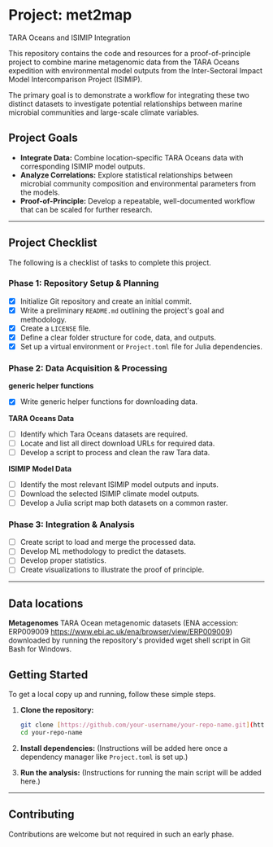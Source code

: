 # Project: met2map 

TARA Oceans and ISIMIP Integration

This repository contains the code and resources for a proof-of-principle project to combine marine metagenomic data from the TARA Oceans expedition with environmental model outputs from the Inter-Sectoral Impact Model Intercomparison Project (ISIMIP).

The primary goal is to demonstrate a workflow for integrating these two distinct datasets to investigate potential relationships between marine microbial communities and large-scale climate variables.

## Project Goals

* **Integrate Data:** Combine location-specific TARA Oceans data with corresponding ISIMIP model outputs.
* **Analyze Correlations:** Explore statistical relationships between microbial community composition and environmental parameters from the models.
* **Proof-of-Principle:** Develop a repeatable, well-documented workflow that can be scaled for further research.

***

## Project Checklist

The following is a checklist of tasks to complete this project.

### **Phase 1: Repository Setup & Planning**

* [x] Initialize Git repository and create an initial commit.
* [x] Write a preliminary `README.md` outlining the project's goal and methodology.
* [x] Create a `LICENSE` file.
* [x] Define a clear folder structure for code, data, and outputs.
* [x] Set up a virtual environment or `Project.toml` file for Julia dependencies.

### **Phase 2: Data Acquisition & Processing**
**generic helper functions**

* [x] Write generic helper functions for downloading data. 

**TARA Oceans Data**

* [ ] Identify which Tara Oceans datasets are required.
* [ ] Locate and list all direct download URLs for required data.
* [ ] Develop a script to process and clean the raw Tara data.

**ISIMIP Model Data**

* [ ] Identify the most relevant ISIMIP model outputs and inputs.
* [ ] Download the selected ISIMIP climate model outputs.
* [ ] Develop a Julia script map both datasets on a common raster. 

### **Phase 3: Integration & Analysis**

* [ ] Create script to load and merge the processed data.
* [ ] Develop ML methodology to predict the datasets.
* [ ] Develop proper statistics.
* [ ] Create visualizations to illustrate the proof of principle.

***

## Data locations

**Metagenomes**
TARA Ocean metagenomic datasets (ENA accession: ERP009009 https://www.ebi.ac.uk/ena/browser/view/ERP009009) downloaded by running the repository's provided wget shell script in Git Bash for Windows.

## Getting Started

To get a local copy up and running, follow these simple steps.

1.  **Clone the repository:**
    ```bash
    git clone [https://github.com/your-username/your-repo-name.git](https://github.com/your-username/your-repo-name.git)
    cd your-repo-name
    ```

2.  **Install dependencies:**
    (Instructions will be added here once a dependency manager like `Project.toml` is set up.)

3.  **Run the analysis:**
    (Instructions for running the main script will be added here.)

***

## Contributing

Contributions are welcome but not required in such an early phase. 
